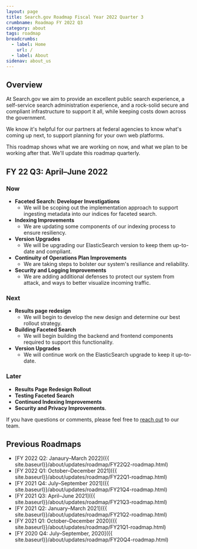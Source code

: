 ```yaml
---
layout: page
title: Search.gov Roadmap Fiscal Year 2022 Quarter 3
crumbname: Roadmap FY 2022 Q3
category: about
tags: roadmap
breadcrumbs:
  - label: Home
    url: /
  - label: About
sidenav: about_us
---
```


## Overview

At Search.gov we aim to provide an excellent public search experience, a self-service search administration experience, and a rock-solid secure and compliant infrastructure to support it all, while keeping costs down across the government.

We know it's helpful for our partners at federal agencies to know what's coming up next, to support planning for your own web platforms. 

This roadmap shows what we are working on now, and what we plan to be working after that. We'll update this roadmap quarterly.


## FY 22 Q3: April&ndash;June 2022

### Now

* **Faceted Search: Developer Investigations**
  * We will be scoping out the implementation approach to support ingesting metadata into our indices for faceted search.
* **Indexing Improvements**
  * We are updating some components of our indexing process to ensure resiliency.
* **Version Upgrades**
  * We will be upgrading our ElasticSearch version to keep them up-to-date and compliant. 
* **Continuity of Operations Plan Improvements** 
  * We are taking steps to bolster our system's resiliance and reliability.
* **Security and Logging Improvements**
  * We are adding additional defenses to protect our system from attack, and ways to better visualize incoming traffic. 

### Next

* **Results page redesign**
  * We will begin to develop the new design and determine our best rollout strategy.
* **Building Faceted Search**
  * We will begin building the backend and frontend components required to support this functionality.
* **Version Upgrades**
  * We will continue work on the ElasticSearch upgrade to keep it up-to-date.

### Later

* **Results Page Redesign Rollout**
* **Testing Faceted Search**
* **Continued Indexing Improvements**
* **Security and Privacy Improvements**.

If you have questions or comments, please feel free to [reach out](mailto:search@gsa.gov) to our team.

## Previous Roadmaps

* [FY 2022 Q2: Janaury&ndash;March 2022]({{ site.baseurl}}/about/updates/roadmap/FY22Q2-roadmap.html)
* [FY 2022 Q1: October&ndash;December 2021]({{ site.baseurl}}/about/updates/roadmap/FY22Q1-roadmap.html)
* [FY 2021 Q4: July&ndash;September 2021]({{ site.baseurl}}/about/updates/roadmap/FY21Q4-roadmap.html)
* [FY 2021 Q3: April&ndash;June 2021]({{ site.baseurl}}/about/updates/roadmap/FY21Q3-roadmap.html)
* [FY 2021 Q2: January&ndash;March 2021]({{ site.baseurl}}/about/updates/roadmap/FY21Q2-roadmap.html)
* [FY 2021 Q1: October&ndash;December 2020]({{ site.baseurl}}/about/updates/roadmap/FY21Q1-roadmap.html)
* [FY 2020 Q4: July&ndash;September, 2020]({{ site.baseurl}}/about/updates/roadmap/FY20Q4-roadmap.html)